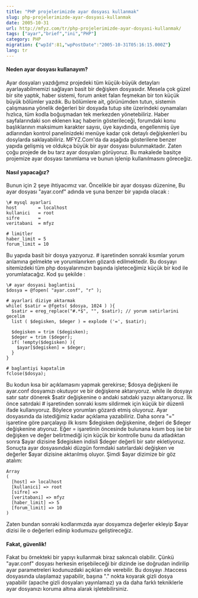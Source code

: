 ```yaml
---
title: "PHP projelerimizde ayar dosyası kullanmak"
slug: php-projelerimizde-ayar-dosyasi-kullanmak
date: 2005-10-31
url: http://mfyz.com/tr/php-projelerimizde-ayar-dosyasi-kullanmak/
tags: ["ayar","brief","ini","PHP"]
category: PHP
migration: {"wpId":81,"wpPostDate":"2005-10-31T05:16:15.000Z"}
lang: tr
---
```


#### Neden ayar dosyası kullanayım?

Ayar dosyaları yazdığımız projedeki tüm küçük-büyük detayları ayarlayabilmemizi sağlayan basit bir değişken dosyasıdır. Mesela çok güzel bir site yaptık, haber sistemi, forum anket falan feşmekan bir ton küçük büyük bölümler yazdık. Bu bölümlere ait, görünümden tutun, sistemin çalışmasına yönelik değerleri bir dosyada tutup site üzerindeki oynamaları hızlıca, tüm kodla boğuşmadan tek merkezden yönetebiliriz. Haber sayfalarındaki son eklenen kaç haberin gösterileceği, forumdaki konu başlıklarının maksimum karakter sayısı, üye kayıdında, engellenmiş üye adlarından kontrol panelinizdeki menüye kadar çok detaylı değişkenleri bu dosylarda saklayabiliriz. MFYZ.Com'da da aşağıda gösterilene benzer yapıda gelişmiş ve oldukça büyük bir ayar dosyası bulunmaktadır. Zaten çoğu projede de bu tarz ayar dosyaları görüyoruz. Bu makalede basitçe projemize ayar dosyası tanımlama ve bunun işlenip kullanılmasını göreceğiz.

#### Nasıl yapacağız?

Bunun için 2 şeye ihtiyacımız var. Öncelikle bir ayar dosyası düzenine, Bu ayar dosyası "ayar.conf" adında ve şuna benzer bir yapıda olacak :
```
\# mysql ayarlari
host        = localhost
kullanici   = root
sifre       =
veritabani  = mfyz

# limitler
haber_limit = 5
forum_limit = 10

```
Bu yapıda basit bir dosya yazıyoruz. # işaretinden sonraki kısımlar yorum anlamına gelmekte ve yorumlanırken gözardı edilmektedir. Bu dosyayı sitemizdeki tüm php dosyalarımızın başında işleteceğimiz küçük bir kod ile yorumlatacağız. Kod şu şekilde :
```
\# ayar dosyasi baglantisi
$dosya = @fopen( "ayar.conf", "r" );

# ayarlari diziye aktarmak
while( $satir = @fgets( $dosya, 1024 ) ){
  $satir = ereg_replace("#.*$", "", $satir); // yorum satirlarini gecelim
  list ( $degisken, $deger ) = explode ('=', $satir);

  $degisken = trim ($degisken);
  $deger = trim ($deger);
  if( !empty($degisken) ){
    $ayar[$degisken] = $deger;
  }
}

# baglantiyi kapatalim
fclose($dosya);

```
Bu kodun kısa bir açıklamasını yapmak gerekirse; $dosya değişkeni ile ayar.conf dosyamızı okutuyor ve bir değişkene aktarıyoruz. while ile dosyayı satır satır dönerek $satir değişkenine o andaki satıdaki yazıyı aktarıyoruz. İlk önce satırdaki # işaretinden sonraki kısmı sildirmek için küçük bir düzenli ifade kullanıyoruz. Böylece yorumları gözardı etmiş oluyoruz. Ayar dosyasında da istediğimiz kadar açıklama yazabiliriz. Daha sonra "=" işaretine göre parçalayıp ilk kısmı $degisken değişkenine, değeri de $deger değişkenine atıyoruz. Eğer = işaretinin öncesinde bulunana kısım boş ise bir değişken ve değer belirtmediği için küçük bir kontrolle bunu da atladıktan sonra $ayar dizisine $degisken indisli $deger değerli bir satır ekletiyoruz. Sonuçta ayar dosyasındaki düzgün formdaki satırlardaki değişken ve değerler $ayar dizisine aktarılmış oluyor. Şimdi $ayar dizimize bir göz atalım:
```
Array
(
  [host] => localhost
  [kullanici] => root
  [sifre] =>
  [veritabani] => mfyz
  [haber_limit] => 5
  [forum_limit] => 10
)

```
Zaten bundan sonraki kodlarımızda ayar dosyamıza değerler ekleyip $ayar dizisi ile o değerleri edinip kodumuzu geliştireceğiz.

#### Fakat, güvenlik!

Fakat bu örnekteki bir yapıyı kullanmak biraz sakıncalı olabilir. Çünkü "ayar.conf" dosyası herkesin erişebileceği bir dizinde ise doğrudan indirilip ayar parametreleri kodunuzdaki açıkları ele verebilir. Bu dosyayı .htaccess dosyasında ulaşılamaz yapabilir, başına "." nokta koyarak gizli dosya yapabilir (apache gizli dosyaları yayınlamaz) ya da daha farklı tekniklerle ayar dosyanızı koruma altına alarak işletebilirsiniz.